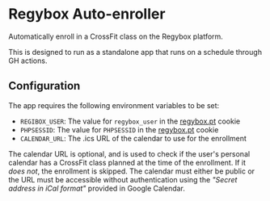 # Regybox Auto-enroller

Automatically enroll in a CrossFit class on the Regybox platform.

This is designed to run as a standalone app that runs on a schedule through GH actions.

## Configuration

The app requires the following environment variables to be set:

- `REGIBOX_USER`: The value for `regybox_user` in the [regybox.pt](https://regybox.pt) cookie
- `PHPSESSID`: The value for `PHPSESSID` in the [regybox.pt](https://regybox.pt) cookie
- `CALENDAR_URL`: The .ics URL of the calendar to use for the enrollment

The calendar URL is optional, and is used to check if the user's personal calendar has a CrossFit class planned at the time of the enrollment. If it _does not_, the enrollment is skipped. The calendar must either be public or the URL must be accessible without authentication using the _"Secret address in iCal format"_ provided in Google Calendar.
